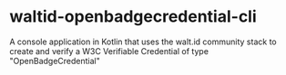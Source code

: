 # waltid-openbadgecredential-cli
A console application in Kotlin that uses the walt.id community stack to create and verify a W3C Verifiable Credential of type "OpenBadgeCredential" 
